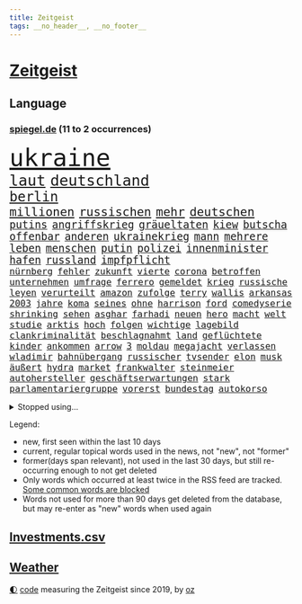 ```yaml
---
title: Zeitgeist
tags: __no_header__, __no_footer__
---
```


# [Zeitgeist](https://oliz.io/zeitgeist/)

## Language

<h3><a href="https://www.spiegel.de" target="_blank">spiegel.de</a> (11 to 2 occurrences)</h3>
<p style="font-family:monospace">
<span style="font-size:32pt"><a href="news_links.html#ukraine" class="current">ukraine</a></span>
<br>
<span style="font-size:20pt"><a href="news_links.html#laut" class="current">laut</a></span>
<span style="font-size:20pt"><a href="news_links.html#deutschland" class="current">deutschland</a></span>
<br>
<span style="font-size:18pt"><a href="news_links.html#berlin" class="current">berlin</a></span>
<br>
<span style="font-size:16pt"><a href="news_links.html#millionen" class="current">millionen</a></span>
<span style="font-size:16pt"><a href="news_links.html#russischen" class="current">russischen</a></span>
<span style="font-size:16pt"><a href="news_links.html#mehr" class="current">mehr</a></span>
<span style="font-size:16pt"><a href="news_links.html#deutschen" class="current">deutschen</a></span>
<br>
<span style="font-size:14pt"><a href="news_links.html#putins" class="current">putins</a></span>
<span style="font-size:14pt"><a href="news_links.html#angriffskrieg" class="current">angriffskrieg</a></span>
<span style="font-size:14pt"><a href="news_links.html#gräueltaten" class="current">gräueltaten</a></span>
<span style="font-size:14pt"><a href="news_links.html#kiew" class="current">kiew</a></span>
<span style="font-size:14pt"><a href="news_links.html#butscha" class="new">butscha</a></span>
<span style="font-size:14pt"><a href="news_links.html#offenbar" class="current">offenbar</a></span>
<span style="font-size:14pt"><a href="news_links.html#anderen" class="current">anderen</a></span>
<span style="font-size:14pt"><a href="news_links.html#ukrainekrieg" class="current">ukrainekrieg</a></span>
<span style="font-size:14pt"><a href="news_links.html#mann" class="current">mann</a></span>
<span style="font-size:14pt"><a href="news_links.html#mehrere" class="current">mehrere</a></span>
<span style="font-size:14pt"><a href="news_links.html#leben" class="current">leben</a></span>
<span style="font-size:14pt"><a href="news_links.html#menschen" class="current">menschen</a></span>
<span style="font-size:14pt"><a href="news_links.html#putin" class="current">putin</a></span>
<span style="font-size:14pt"><a href="news_links.html#polizei" class="current">polizei</a></span>
<span style="font-size:14pt"><a href="news_links.html#innenminister" class="current">innenminister</a></span>
<span style="font-size:14pt"><a href="news_links.html#hafen" class="current">hafen</a></span>
<span style="font-size:14pt"><a href="news_links.html#russland" class="current">russland</a></span>
<span style="font-size:14pt"><a href="news_links.html#impfpflicht" class="current">impfpflicht</a></span>
<br>
<span style="font-size:12pt"><a href="news_links.html#nürnberg" class="current">nürnberg</a></span>
<span style="font-size:12pt"><a href="news_links.html#fehler" class="current">fehler</a></span>
<span style="font-size:12pt"><a href="news_links.html#zukunft" class="current">zukunft</a></span>
<span style="font-size:12pt"><a href="news_links.html#vierte" class="current">vierte</a></span>
<span style="font-size:12pt"><a href="news_links.html#corona" class="current">corona</a></span>
<span style="font-size:12pt"><a href="news_links.html#betroffen" class="current">betroffen</a></span>
<span style="font-size:12pt"><a href="news_links.html#unternehmen" class="current">unternehmen</a></span>
<span style="font-size:12pt"><a href="news_links.html#umfrage" class="current">umfrage</a></span>
<span style="font-size:12pt"><a href="news_links.html#ferrero" class="new">ferrero</a></span>
<span style="font-size:12pt"><a href="news_links.html#gemeldet" class="current">gemeldet</a></span>
<span style="font-size:12pt"><a href="news_links.html#krieg" class="current">krieg</a></span>
<span style="font-size:12pt"><a href="news_links.html#russische" class="current">russische</a></span>
<span style="font-size:12pt"><a href="news_links.html#leyen" class="current">leyen</a></span>
<span style="font-size:12pt"><a href="news_links.html#verurteilt" class="current">verurteilt</a></span>
<span style="font-size:12pt"><a href="news_links.html#amazon" class="current">amazon</a></span>
<span style="font-size:12pt"><a href="news_links.html#zufolge" class="current">zufolge</a></span>
<span style="font-size:12pt"><a href="news_links.html#terry" class="new">terry</a></span>
<span style="font-size:12pt"><a href="news_links.html#wallis" class="new">wallis</a></span>
<span style="font-size:12pt"><a href="news_links.html#arkansas" class="current">arkansas</a></span>
<span style="font-size:12pt"><a href="news_links.html#2003" class="current">2003</a></span>
<span style="font-size:12pt"><a href="news_links.html#jahre" class="current">jahre</a></span>
<span style="font-size:12pt"><a href="news_links.html#koma" class="current">koma</a></span>
<span style="font-size:12pt"><a href="news_links.html#seines" class="current">seines</a></span>
<span style="font-size:12pt"><a href="news_links.html#ohne" class="current">ohne</a></span>
<span style="font-size:12pt"><a href="news_links.html#harrison" class="new">harrison</a></span>
<span style="font-size:12pt"><a href="news_links.html#ford" class="new">ford</a></span>
<span style="font-size:12pt"><a href="news_links.html#comedyserie" class="new">comedyserie</a></span>
<span style="font-size:12pt"><a href="news_links.html#shrinking" class="new">shrinking</a></span>
<span style="font-size:12pt"><a href="news_links.html#sehen" class="current">sehen</a></span>
<span style="font-size:12pt"><a href="news_links.html#asghar" class="new">asghar</a></span>
<span style="font-size:12pt"><a href="news_links.html#farhadi" class="new">farhadi</a></span>
<span style="font-size:12pt"><a href="news_links.html#neuen" class="current">neuen</a></span>
<span style="font-size:12pt"><a href="news_links.html#hero" class="current">hero</a></span>
<span style="font-size:12pt"><a href="news_links.html#macht" class="current">macht</a></span>
<span style="font-size:12pt"><a href="news_links.html#welt" class="current">welt</a></span>
<span style="font-size:12pt"><a href="news_links.html#studie" class="current">studie</a></span>
<span style="font-size:12pt"><a href="news_links.html#arktis" class="current">arktis</a></span>
<span style="font-size:12pt"><a href="news_links.html#hoch" class="current">hoch</a></span>
<span style="font-size:12pt"><a href="news_links.html#folgen" class="current">folgen</a></span>
<span style="font-size:12pt"><a href="news_links.html#wichtige" class="current">wichtige</a></span>
<span style="font-size:12pt"><a href="news_links.html#lagebild" class="new">lagebild</a></span>
<span style="font-size:12pt"><a href="news_links.html#clankriminalität" class="current">clankriminalität</a></span>
<span style="font-size:12pt"><a href="news_links.html#beschlagnahmt" class="current">beschlagnahmt</a></span>
<span style="font-size:12pt"><a href="news_links.html#land" class="current">land</a></span>
<span style="font-size:12pt"><a href="news_links.html#geflüchtete" class="current">geflüchtete</a></span>
<span style="font-size:12pt"><a href="news_links.html#kinder" class="current">kinder</a></span>
<span style="font-size:12pt"><a href="news_links.html#ankommen" class="current">ankommen</a></span>
<span style="font-size:12pt"><a href="news_links.html#arrow" class="new">arrow</a></span>
<span style="font-size:12pt"><a href="news_links.html#3" class="current">3</a></span>
<span style="font-size:12pt"><a href="news_links.html#moldau" class="current">moldau</a></span>
<span style="font-size:12pt"><a href="news_links.html#megajacht" class="new">megajacht</a></span>
<span style="font-size:12pt"><a href="news_links.html#verlassen" class="current">verlassen</a></span>
<span style="font-size:12pt"><a href="news_links.html#wladimir" class="current">wladimir</a></span>
<span style="font-size:12pt"><a href="news_links.html#bahnübergang" class="new">bahnübergang</a></span>
<span style="font-size:12pt"><a href="news_links.html#russischer" class="current">russischer</a></span>
<span style="font-size:12pt"><a href="news_links.html#tvsender" class="new">tvsender</a></span>
<span style="font-size:12pt"><a href="news_links.html#elon" class="current">elon</a></span>
<span style="font-size:12pt"><a href="news_links.html#musk" class="current">musk</a></span>
<span style="font-size:12pt"><a href="news_links.html#äußert" class="current">äußert</a></span>
<span style="font-size:12pt"><a href="news_links.html#hydra" class="new">hydra</a></span>
<span style="font-size:12pt"><a href="news_links.html#market" class="new">market</a></span>
<span style="font-size:12pt"><a href="news_links.html#frankwalter" class="current">frankwalter</a></span>
<span style="font-size:12pt"><a href="news_links.html#steinmeier" class="current">steinmeier</a></span>
<span style="font-size:12pt"><a href="news_links.html#autohersteller" class="new">autohersteller</a></span>
<span style="font-size:12pt"><a href="news_links.html#geschäftserwartungen" class="new">geschäftserwartungen</a></span>
<span style="font-size:12pt"><a href="news_links.html#stark" class="current">stark</a></span>
<span style="font-size:12pt"><a href="news_links.html#parlamentariergruppe" class="current">parlamentariergruppe</a></span>
<span style="font-size:12pt"><a href="news_links.html#vorerst" class="current">vorerst</a></span>
<span style="font-size:12pt"><a href="news_links.html#bundestag" class="current">bundestag</a></span>
<span style="font-size:12pt"><a href="news_links.html#autokorso" class="current">autokorso</a></span>
</p>
<details>
<summary>Stopped using...</summary>
<p class="former" style="font-size:12pt">
liverpool(530) streicht(530) verschärft(530) bücher(529) herbst(529) mali(529) republikaner(529) usaußenminister(529) aufgerufen(528) gefüllt(528) oberbürgermeister(528) verwendet(528) abgeben(527) britischer(527) hessen(527) jedem(527) menge(527) portugal(527) programm(527) schildert(527) usgericht(527) versprach(527) versprechen(527) angebot(526) attentat(526) aufregung(526) insekten(526) mailand(526) wenden(526) 7(525) geschichten(525) spanier(525) verdachts(525) vorantreiben(525) 33(524) ard(524) arsenal(524) demonstration(524) franziska(524) gekostet(524) lisa(524) negativ(524) stürmer(524) überwinden(524) überzeugt(524) 125(523) 2024(523) ausnahmen(523) berufung(523) radikale(523) rente(523) sechsten(523) verhängte(523) abends(522) anerkennung(522) bemüht(522) cdupolitiker(522) daimler(522) froh(522) infizieren(522) kochinstituts(522) simon(522) tatverdächtige(522) vermeintliche(522) 65(521) drohungen(521) einreisen(521) enttäuscht(521) geholt(521) lastwagen(521) planeten(521) schulze(521) united(521) aufruf(520) christopher(520) eingereicht(520) finanziell(520) kompliziert(520) legendären(520) leistung(520) meinungsfreiheit(520) sendet(520) unbekannten(520) voraus(520) 10000(519) heftige(519) herrschen(519) historische(519) infizierten(519) klimaschützer(519) rand(519) rettungsschiff(519) stoßen(519) zurückgetreten(519) bittere(518) cartoons(518) geklärt(518) plaßmann(518) priester(518) reicht(518) rekordhoch(518) stuttmann(518) umdenken(518) warf(518) aufs(517) gast(517) härter(517) infrage(517) lebenslange(517) potsdam(517) setzten(517) zuversichtlich(517) anruf(516) produzieren(516) spekuliert(516) sprang(516) verabreicht(516) zoll(516) feld(515) roger(515) versteckt(515) bremst(514) gesetze(514) sichergestellt(514) themen(514) tokio(514) venezuela(514) beschließen(513) endete(513) half(513) olympische(513) system(513) durchsuchungen(512) hubertus(512) juristisch(512) konjunktur(512) viertelfinale(512) ausgeliefert(511) küstenwache(511) verstoßen(511) weckt(511) anzeichen(510) hielten(510) loswerden(510) aktivistin(509) beschränkungen(509) kommentare(509) gang(508) impfkampagne(508) olympischen(508) zwischenzeitlich(508) älteren(508) jimmy(507) schaffte(507) immunität(506) nationalen(506) risiken(506) argentinien(505) erfüllt(505) jong(505) ordnung(505) trug(505) un(505) verzweifelten(505) affäre(504) begründet(504) solange(503) vorne(503) impfungen(502) offenbart(502) detail(501) gegnern(501) zurückgegangen(501) bangkok(500) informiert(500) laufenden(500) menschenrechtsverletzungen(500) moschee(500) nennen(500) impfen(499) kunstwerk(497) fertig(496) justizminister(496) karten(496) solchen(496) überschritten(496) empfehlung(495) erkranken(495) nieder(495) rechtsstreit(495) produziert(494) regierungserklärung(494) atomkraft(493) gelingen(493) katja(493) heutigen(492) minderjährigen(492) hinweis(491) sinkende(490) erhöhung(488) geht's(488) kandidatur(487) claus(486) zdf(480) liberalen(476) bbc(475) vertraute(474) beworben(471) ausgetragen(467) antony(466) herauszufinden(461) rückte(460) versammelt(459) gelangt(457) ärmelkanal(454) pfleger(449) hartz(446) katzen(444) chrupalla(443) sachen(443) überwiegend(441) bundestagsabgeordnete(439) stationiert(427) extra(426) jagt(426) verstoß(426) niederländer(424) nachrichtenagentur(423) rasche(420) iv(416) fotografiert(415) gaspipeline(406) ostdeutsche(406) sondersitzung(406) potenziell(398) stören(396) benannt(393) lahmgelegt(391) stärkste(389) bein(384) fluggesellschaft(383) sahra(382) wagenknecht(382) todesursache(376) urteile(376) kriege(371) holten(369) niemals(369) hochschulen(368) verantwortliche(363) südwesten(359) wagner(354) affen(352) gebeten(349) prozessauftakt(344) proben(343) zypern(343) mitverantwortlich(342) übrig(342) fonds(340) vehement(339) werte(330) vorgesetzten(327) kabel(323) dialog(318) 2013(308) ausgewählt(306) zwickau(300) ungeimpfte(299) genossen(297) johansson(296) freigegeben(294) fronten(293) baum(292) kohlekraftwerke(288) court(284) julius(284) supreme(284) minsk(282) bennett(278) fehlte(278) naftali(278) bevorzugt(276) treibstoff(276) benzinpreise(275) rohstoffe(275) britta(273) kinderimpfung(273) wenigsten(273) bergab(272) fluggesellschaften(272) jemals(267) parteispitze(264) 1962(263) hollywoodstar(261) ausschnitte(260) profil(259) vorerkrankungen(259) freigesprochen(255) 2005(254) genauer(253) verheerende(253) düster(250) haie(250) 1941(248) ausgabe(248) gorillas(246) rt(246) fashion(245) verurteilung(245) storniert(244) wandte(244) operiert(243) vorfreude(243) bedankt(242) versehen(239) gegenwart(238) ermordung(237) wunderkind(237) überfüllt(237) gremium(232) erscheint(231) zögert(231) verzögerung(227) wdr(227) winterspiele(227) crown(226) fluten(226) rohstoff(226) dankte(225) komitee(225) garage(224) websites(224) badenbaden(223) zerstörten(223) konzerns(221) leistungen(217) gestern(216) nachspielzeit(216) monika(214) 700(213) 400000(212) sechste(212) verbannt(211) staatskonzern(210) winterspielen(210) one(209) lieferprobleme(207) galaxy(206) dax(205) entschädigt(205) fatalen(204) funktion(204) teslagigafactory(204) ergeht(203) gegensteuern(203) ansage(202) düsseldorfer(202) gewidmet(202) 05(200) achtet(199) abfahrt(197) teuerste(197) hessens(196) schlafen(196) zelten(194) grenzzaun(191) verstärkung(191) gemeinschaft(189) spektakulärer(189) 70000(187) behinderungen(185) gesetzesänderung(185) lateinamerika(185) diebe(184) grenzregion(182) heilen(182) wachsende(182) 12000(181) tiger(181) überdeckt(179) diplomatischen(178) ostdeutschen(178) potenziellen(178) basis(177) koalitionsvertrag(177) draghi(176) gleichen(175) ordnete(175) bundesligatopspiel(174) terodde(174) beschrieb(173) boss(172) krankenhauseinweisungen(171) 16jähriger(170) zusehen(170) zündeten(170) aufregendes(169) cyberangriffe(169) militärischer(169) spiegelspitzengespräch(169) handlungen(168) rechtsradikale(168) staatssekretär(168) bedrängnis(167) elfjährige(167) orbit(166) pakete(166) präsidentschaftskandidat(166) batman(164) kaperte(164) satelliten(164) erfolgen(163) hautfarbe(163) grünenpolitiker(161) belfast(160) dreier(160) schlafzimmer(160) sanierung(159) verordnet(159) vernichtet(158) 20jährigen(157) deutsch(157) jesse(157) krankenkasse(157) weiche(157) empfindlichen(156) grenzschützer(156) schlangen(156) annulliert(155) fahrgäste(155) gezielte(155) kleineren(155) swiss(155) twittert(155) gestiegenen(154) kindesmissbrauchs(154) morde(153) regierungschefin(152) rewe(152) 1989(151) coronawinter(150) eingedrungen(150) einschätzungen(150) linien(150) begrüßen(149) follower(149) kredite(149) außenpolitiker(147) mond(147) erreichbar(146) verblüffend(146) 260(145) massen(145) reichste(145) ruhig(145) rhein(143) argumenten(142) blamiert(142) dan(142) verteidigungspolitik(142) gewachsen(141) reynolds(141) wirksam(141) wilder(139) überrollt(139) bestimmen(138) erschlagen(138) rosenthal(138) zoos(138) lockt(137) soziologe(137) unbekannter(137) diente(136) knall(136) beschlagnahmte(135) schlimme(135) tickt(135) finanzspritze(134) methode(134) kommentiert(133) kyffhäuserkreis(133) geförderte(132) fraktionsvorsitzende(131) autorinnen(130) gewechselt(130) beitreten(129) leitzins(129) seitenlinie(129) sabine(128) verkleidet(128) andernorts(127) nutzung(127) totimpfstoff(126) mohamed(125) ostukraine(125) rust(124) schier(122) eric(121) vorgesehen(121) wirklichkeit(121) gefährlichste(120) unterhaltung(120) bemerkenswerten(119) feuerte(119) schmuck(119) sperrzone(119) zeichner(119) bauarbeiter(118) beifall(118) breite(117) hochhaus(117) ausnahmsweise(116) kentucky(116) usrepublikaner(116) bemerkt(115) heiligabend(115) pandemiebeginn(115) stadtrand(115) ungestört(115) geisel(114) jahresbeginn(114) neunte(114) plattformen(114) verschwörungstheorien(114) nicaragua(112) otto(112) svenja(112) arbeitsplätze(111) fehlenden(111) vorgesetzte(111) vorsitzender(111) ganzes(110) sportbund(108) aggressionen(107) energiequelle(107) vietnam(107) salman(106) dinosaurier(105) flüchtling(105) vorschreiben(105) ausfuhr(104) champagner(104) enormen(104) lena(104) siebter(104) ärztin(104) einfacher(103) motive(103) rostocker(102) verbündeter(102) würdigte(102) bach(101) kronprinz(101) scheiße(101) kalter(100) major(100) steiner(100) übergibt(100) einstimmig(99) beschwert(98) erwägen(98) krankenpfleger(98) mondes(98) sportliche(98) verimpft(98) chefcoach(96) rechtskräftig(96) aussteigen(95) evan(95) kfw(94) verteuert(94) weltpolitik(93) eusanktionen(92) spielzeit(92) fußballweltverband(91) düsteres(90) eurozone(90) heikles(90) hoffe(90) kimmel(90) ussanktionsliste(90) angepasst(89) betriebene(89) gehindert(89) haßelmann(88) kanzlers(88) unerlaubt(88) vorschnellen(88) 8000(87) einfamilienhaus(87) gebremst(87) judenverfolgung(87) laptop(87) verhältnismäßig(87) eriksen(86) herzstillstand(86) karrieren(86) nachbarstaat(86) verbündete(86) wodka(86) überlebten(86) dienstleistungen(85) malen(85) textnachrichten(85) unglücklich(85) vermittelt(85) auszutragen(84) eroberung(84) erschwert(84) mediatorin(84) model(84) revision(84) roethe(84) schärfste(84) urheberrecht(84) verwaltungsgebäude(84) antrittsbesuch(83) bundesinnenministerin(83) optimal(83) robbie(83) tennislegende(83) ausführlich(82) solidarisieren(82) arbeitsunfall(81) bundestages(81) eisschnellläuferin(81) impfstoffen(81) kriminalpolizei(81) spielräume(81) wog(81) erkennt(80) hilfskonvois(80) langjährigen(80) söldnerfirma(80) kollege(79) skiverband(79) viren(79) weiten(79) gleisen(78) impfausweis(78) niedersachsens(78) persönlichkeit(78) sticht(78) thüringischen(78) zubereitet(77) härteste(76) kreidezeit(76) landstraße(76) südosten(76) toyota(76) branaghs(75) bäder(75) deuten(75) lebenswerk(75) rechner(75) regierungsgebäude(75) sozialleistungen(75) unterschätzt(75) vertretern(75) distanzieren(74) russlandukrainekonflikt(74) finanzsektor(73) helen(73) kumpel(73) maßnahmenkatalog(73) riskanten(73) tandler(73) unterstützerinnen(73) 176(72) aktienmarkt(72) ausstrahlung(72) ballistische(72) genehmigt(72) gewissheiten(72) ersparnisse(71) fassungslos(71) flüchtig(71) ingolstadt(71) intervention(71) nso(71) zehntel(71) amy(70) ducksch(70) einrichten(70) fitz(70) kabarettistin(70) marvin(70) novavax(70) spektakulärsten(70) drakonische(69) hochrisikogebiete(69) kreuzfahrten(69) kriegsschiffe(69) kulturminister(69) neustadt(69) riesenreich(69) ryan(69) schuldenregeln(69) sperrstunde(69) unmöglichen(69) 2500(68) auswärtigen(68) entstehenden(68) fernweh(68) infektionswelle(68) mediathek(68) 29jährige(67) entwürfe(67) krankenkassenbeiträgen(67) vormarschs(67) benachteiligt(66) bleibe(66) g(66) garantiert(66) soldat(66) franco(65) versteinerter(65) attraktionen(64) erinnerte(64) hotline(64) machtlos(64) anträge(63) bewährungsstrafen(63) verehren(63) 169(62) kassel(62) trinkt(62) unterstützte(62) verlegung(62) heuert(61) nairobi(61) professionell(61) querdenkern(61) rückten(61) verkaufte(60) generalstaatsanwältin(59) lokale(59) protestierenden(59) rio(59) schriftstellerinnen(59) ursprungsort(59) äußersten(59) frohsinns(58) grafik(58) hilflos(58) momenten(58) nordkoreas(58) pharao(58) raubüberfälle(58) schwurbler(58) sicherheitsrates(58) zählte(58) abneigung(57) beteiligter(57) krisengipfel(57) eskapismus(56) kiosk(56) nahrungsmittel(56) tirana(56) verbrechern(56) aggressive(55) autobahnbrücke(55) durchringen(55) goldmünze(55) müht(55) sketch(55) bunt(54) ereignis(54) notoperiert(54) wiederbelebung(54) wuhan(54) bronzemedaille(53) marilyn(53) msc(53) ringierverlag(53) 45jähriger(52) a45(52) bundeswehrsoldat(52) cruises(52) städtischen(52) absichern(51) bremerhaven(51) defizite(51) höchststände(51) insolvenzverfahren(51) trikot(51) unabhängiger(51) 29jähriger(50) gefangen(50) handelskrieg(50) hausbrand(50) lokalen(50) parteinachwuchs(50) stimmungsbild(50) vorzeitigen(50) zaudern(50) bundesarbeitsminister(49) gefährlichkeit(49) machtwort(49) personenschutz(49) politologe(49) präzedenzfall(49) ungenügend(49) ausgestanden(48) europapark(48) veto(48) zögerliche(48) dialogbereitschaft(47) südkoreanischen(47) gzuz(46) künstlerkollektiv(46) teilnehmerin(46) verkehrsunfällen(46) brauerei(45) bruttoinlandsprodukt(45) genaue(45) gründung(45) gütern(45) versus(45) gelockert(44) klassenraum(44) security(44) wettbewerben(44) anleihen(43) armani(43) geschäftsräume(43) hinhalten(43) lohnen(43) moniert(43) nürnberger(43) prächtig(43) reuters(43) testpflicht(43) trittin(43) waffenlieferung(43) weiden(43) ace(42) kubakrise(42) kunstfreiheit(42) rüstungskonzern(42) wirtschaftsleistung(42) blue(41) dramatischer(41) emotionalen(41) erstem(41) jachten(41) regierungsseiten(41) rentnerin(41) zahlungsverkehr(41) zurecht(41) 62(40) kämpfern(40) militärlager(40) rührte(40) texanischen(40) verbannen(40) finanzmärkten(39) light(39) schnellste(39) wiederbelebt(39) 87jährige(38) auflaufen(38) bewegende(38) coronatestzentren(38) priorität(38) ruhen(38) techkonzerne(38) wettkämpfen(38) einstellt(37) fahne(37) itexperten(37) manson(37) rachel(37) schätzung(37) teslafabrik(37) truck(37) verantwortlichen(37) wood(37) einmarschs(36) hausbewohner(36) movement(36) zahlungssystem(36) bezwang(35) chappatté(35) eindringen(35) psychiater(35) raketenteils(35) tugendhat(35) anläufen(34) gaslobbyist(34) kaja(34) tablet(34) verbucht(34) poliert(33) 350(32) extremisten(32) kusel(32) umgeben(32) ausgespäht(31) behandlungen(31) natoeinsatz(31) notebook(31) reserviert(30) schriftzug(30) usbundesstaaten(30) zurückhaltung(30) funktionäre(29) küsten(29) laufsteg(29) prozessbeginn(29) raketentest(29) saale(29) dokumentation(28) eisig(28) eröffnungsfeier(28) eubehörde(28) mögliches(28) sendeverbot(28) tierischer(28) ansehen(27) ansonsten(27) iocboss(27) sortiment(27) bruno(26) entsendung(26) lästert(26) mohammed(26) saudische(26) überlaufen(26) plantage(25) versagen(25) amtsvorgängerin(24) s8(24) tab(24) wettlauf(24) wärmepumpen(24) athletin(23) hinsehen(23) lindsey(23) näherem(23) travel(23) ansprache(22) tui(22) verbrechens(22) verhält(22) angstzuständen(21) aschaffenburg(21) beschleunigt(21) fatales(21) flugabwehrraketen(21) gesichtern(21) klares(21) konkurrentin(21) mayer(21) neunten(21) balanceakt(20) fis(20) kiesewetter(20) roderich(20) terrorverdacht(20) ussängerin(20) ökostrom(20) 1998(19) arbeiteten(19) profiteur(19) shoppen(19) wortlaut(19) zusagen(19) züchten(19) pawel(18) schumer(18) suppe(18) vergebens(18) cas(17) contest(17) disqualifiziert(17) eurovision(17) flughafens(17) vorentscheid(17) bekanntheit(16) natoosterweiterung(16) gewähren(15) pattinson(15) dienste(14) dächer(14) heidi(14) insidern(14) internationales(14) klum(14) koalas(14) stehender(14) tabellenletzten(14) ultra(14) unterfranken(14) ecstasy(13) exbundeskanzlerin(13) finanzierungsstopp(13) grundlegend(13) impfschutz(13) klärung(13) mittagessen(13) panzerabwehrwaffen(13) 57(12) anzug(12) befruchtung(12) huang(12) högel(12) niels(12) yuting(12) zusage(12) haut(11) kappen(11) verwirrten(11) wozu(11)
</p>
</details>
<p>Legend:
<ul>
<li><span class="new">new</span>, first seen within the last 10 days</li>
<li><span class="current">current</span>, regular topical words used in the news, not "new", not "former"</li>
<li><span class="former">former(days span relevant)</span>, not used in the last 30 days, but still re-occurring enough to not get deleted</li>
<li>Only words which occurred at least twice in the RSS feed are tracked. <a href="language/filters.py">Some common words are blocked</a></li>
<li>Words not used for more than 90 days get deleted from the database, but may re-enter as "new" words when used again</li>
</ul>
</p>

## [Investments](investments.html)[.csv](investments.csv)

## [Weather](weather.html)

<footer>
<a href="javascript:toggleTheme()" class="nav">🌓</a>
<a href="https://github.com/ooz/zeitgeist">code</a> measuring the Zeitgeist since 2019, by <a href="https://oliz.io">oz</a>
</footer>
